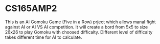 # CS165AMP2

This is an AI Gomoku Game (Five in a Row) prject which allows manal fight against AI or AI VS AI competition. It will create a bord from 5x5 to size 26x26 to play Gomoku with choosed difficalty. Different level of difficalty takes different time for AI to calculate.

